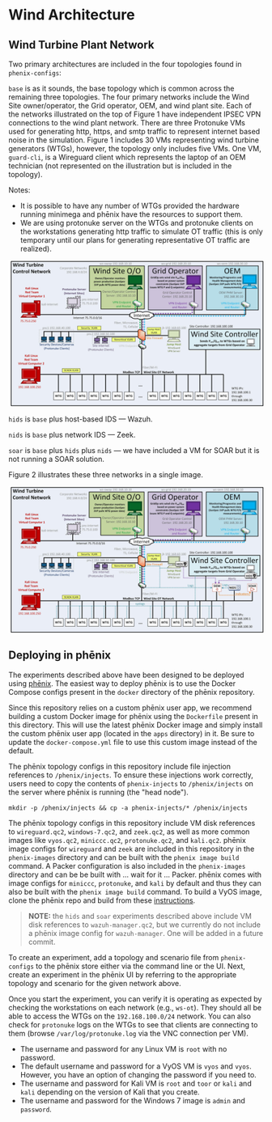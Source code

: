 # Wind Architecture

## Wind Turbine Plant Network

Two primary architectures are included in the four topologies found in `phenix-configs`:

`base` is as it sounds, the base topology which is common across the remaining
three topologies. The four primary networks include the Wind Site
owner/operator, the Grid operator, OEM, and wind plant site. Each of the
networks illustrated on the top of Figure 1 have independent IPSEC VPN
connections to the wind plant network. There are three Protonuke VMs used for
generating http, https, and smtp traffic to represent internet based noise in
the simulation. Figure 1 includes 30 VMs representing wind turbine generators
(WTGs), however, the topology only includes five VMs. One VM, `guard-cli`, is a
Wireguard client which represents the laptop of an OEM technician (not
represented on the illustration but is included in the topology).

Notes:

- It is possible to have any number of WTGs provided the hardware running
  minimega and phēnix have the resources to support them.
- We are using protonuke server on the WTGs and protonuke clients on the
  workstations generating http traffic to simulate OT traffic (this is only
  temporary until our plans for generating representative OT traffic are
  realized).

![Figure 1](.images/wind-1.jpg)

`hids` is `base` plus host-based IDS &mdash; Wazuh.

`nids` is `base` plus network IDS &mdash; Zeek.

`soar` is `base` plus `hids` plus `nids` &mdash; we have included a VM for SOAR
but it is not running a SOAR solution.

Figure 2 illustrates these three networks in a single image.

![Figure 2](.images/wind-5.jpg)

## Deploying in phēnix

The experiments described above have been designed to be deployed using
[phēnix](https://github.com/sandia-minimega/phenix). The easiest way to deploy
phēnix is to use the Docker Compose configs present in the `docker` directory of
the phēnix repository.

Since this repository relies on a custom phēnix user app, we recommend building
a custom Docker image for phēnix using the `Dockerfile` present in this
directory. This will use the latest phēnix Docker image and simply install the
custom phēnix user app (located in the `apps` directory) in it. Be sure to
update the `docker-compose.yml` file to use this custom image instead of the
default.

The phēnix topology configs in this repository include file injection references
to `/phenix/injects`. To ensure these injections work correctly, users need to
copy the contents of `phenix-injects` to `/phenix/injects` on the server where
phēnix is running (the "head node").

```
mkdir -p /phenix/injects && cp -a phenix-injects/* /phenix/injects
```

The phēnix topology configs in this repository include VM disk references to
`wireguard.qc2`, `windows-7.qc2`, and `zeek.qc2`, as well as more common images
like `vyos.qc2`, `miniccc.qc2`, `protonuke.qc2`, and `kali.qc2`. phēnix image configs for
`wireguard` and `zeek` are included in this repository in the `phenix-images`
directory and can be built with the `phenix image build` command. A Packer
configuration is also included in the `phenix-images` directory and can be be
built with ... wait for it ... Packer. phēnix comes with image configs for
`miniccc`, `protonuke`, and `kali` by default and thus they can also be built
with the `phenix image build` command. To build a VyOS image, clone the phēnix
repo and build from these
[instructions](https://github.com/sandia-minimega/phenix/tree/main/hack/vyos).

> **NOTE:** the `hids` and `soar` experiments described above include VM disk
> references to `wazuh-manager.qc2`, but we currently do not include a phēnix
> image config for `wazuh-manager`. One will be added in a future commit.

To create an experiment, add a topology and scenario file from `phenix-configs`
to the phēnix store either via the command line or the UI. Next, create an
experiment in the phēnix UI by referring to the appropriate topology and
scenario for the given network above.

Once you start the experiment, you can verify it is operating as expected by
checking the workstations on each network (e.g., `ws-ot`). They should all be
able to access the WTGs on the `192.168.100.0/24` network. You can also check
for `protonuke` logs on the WTGs to see that clients are connecting to them
(browse `/var/log/protonuke.log` via the VNC connection per VM).

- The username and password for any Linux VM is `root` with no password.
- The default username and password for a VyOS VM is `vyos` and `vyos`. However,
  you have an option of changing the password if you need to.
- The username and password for Kali VM is `root` and `toor` or `kali` and
  `kali` depending on the version of Kali that you create.
- The username and password for the Windows 7 image is `admin` and `password`.
